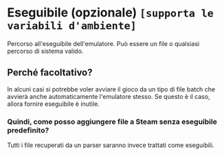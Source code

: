 # Eseguibile (opzionale) `[supporta le variabili d'ambiente]`

Percorso all'eseguibile dell'emulatore. Può essere un file o qualsiasi percorso di sistema valido.

## Perché facoltativo?

In alcuni casi si potrebbe voler avviare il gioco da un tipo di file batch che avvierà anche automaticamente l'emulatore stesso. Se questo è il caso, allora fornire eseguibile è inutile.

### Quindi, come posso aggiungere file a Steam senza eseguibile predefinito?

Tutti i file recuperati da un parser saranno invece trattati come eseguibili.
